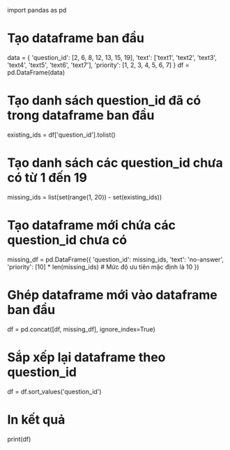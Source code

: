 import pandas as pd

# Tạo dataframe ban đầu
data = {
    'question_id': [2, 6, 8, 12, 13, 15, 19],
    'text': ['text1', 'text2', 'text3', 'text4', 'text5', 'text6', 'text7'],
    'priority': [1, 2, 3, 4, 5, 6, 7]
}
df = pd.DataFrame(data)

# Tạo danh sách question_id đã có trong dataframe ban đầu
existing_ids = df['question_id'].tolist()

# Tạo danh sách các question_id chưa có từ 1 đến 19
missing_ids = list(set(range(1, 20)) - set(existing_ids))

# Tạo dataframe mới chứa các question_id chưa có
missing_df = pd.DataFrame({
    'question_id': missing_ids,
    'text': 'no-answer',
    'priority': [10] * len(missing_ids)  # Mức độ ưu tiên mặc định là 10
})

# Ghép dataframe mới vào dataframe ban đầu
df = pd.concat([df, missing_df], ignore_index=True)

# Sắp xếp lại dataframe theo question_id
df = df.sort_values('question_id')

# In kết quả
print(df)
